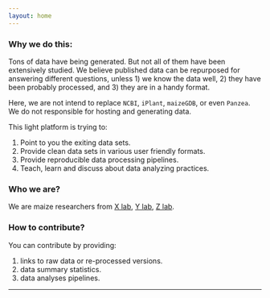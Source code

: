 ```yaml
---
layout: home
---
```


### Why we do this:

Tons of data have being generated. But not all of them have been extensively studied.
We believe published data can be repurposed for answering different questions, unless 1) we know the data well, 2) they have been probably processed, and 3) they are in a handy format.

Here, we are not intend to replace `NCBI`, `iPlant`, `maizeGDB`, or even `Panzea`. We do not responsible for hosting and generating data.

This light platform is trying to:

1. Point to you the exiting data sets.  
2. Provide clean data sets in various user friendly formats.  
3. Provide reproducible data processing pipelines.   
4. Teach, learn and discuss about data analyzing practices.


### Who we are?

We are maize researchers from [X lab](), [Y lab](), [Z lab]().


### How to contribute?

You can contribute by providing:

1. links to raw data or re-processed versions.  
2. data summary statistics.  
3. data analyses pipelines.  



---
